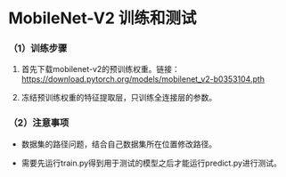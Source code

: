 # MobileNet-V2 训练和测试
### （1）训练步骤
1. 首先下载mobilenet-v2的预训练权重。链接：<https://download.pytorch.org/models/mobilenet_v2-b0353104.pth>  

2. 冻结预训练权重的特征提取层，只训练全连接层的参数。

### （2）注意事项
- 数据集的路径问题，结合自己数据集所在位置修改路径。  

- 需要先运行train.py得到用于测试的模型之后才能运行predict.py进行测试。